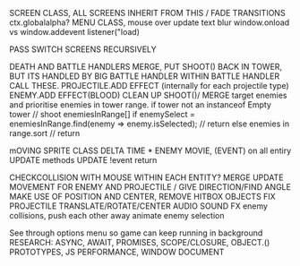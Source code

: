 SCREEN CLASS, ALL SCREENS INHERIT FROM THIS / FADE TRANSITIONS ctx.globalalpha?
MENU CLASS, mouse over update text blur
window.onload vs window.addevent listener("load)

PASS SWITCH SCREENS RECURSIVELY

DEATH AND BATTLE HANDLERS MERGE, PUT SHOOT() BACK IN TOWER, BUT ITS HANDLED BY BIG BATTLE HANDLER
WITHIN BATTLE HANDLER CALL THESE.
PROJECTILE.ADD EFFECT (internally for each projectile type)  ENEMY.ADD EFFECT(BLOOD)
CLEAN UP SHOOT()/ MERGE target enemies and prioritise enemies in tower range.
if tower not an instanceof Empty tower // shoot
enemiesInRange[]
if enemySelect = enemiesInRange.find(enemy => enemy.isSelected); // return
else enemies in range.sort // return

mOVING SPRITE CLASS
DELTA TIME * ENEMY MOVIE, (EVENT) on all entiry UPDATE methods UPDATE !event return

CHECKCOLLISION WITH MOUSE WITHIN EACH ENTITY?
MERGE UPDATE MOVEMENT FOR ENEMY AND PROJECTILE / GIVE DIRECTION/FIND ANGLE
MAKE USE OF POSITION AND CENTER, REMOVE HITBOX OBJECTS
FIX PROJECTILE TRANSLATE/ROTATE/CENTER
AUDIO SOUND FX
enemy collisions, push each other away
animate enemy selection

See through options menu so game can keep running in background 
RESEARCH: ASYNC, AWAIT, PROMISES,  SCOPE/CLOSURE,  OBJECT.() PROTOTYPES, JS PERFORMANCE, WINDOW DOCUMENT




